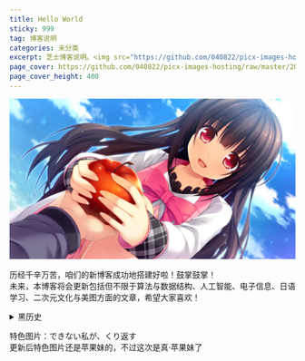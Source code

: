 ```yaml
---
title: Hello World
sticky: 999
tag: 博客说明
categories: 未分类
excerpt: 芝士博客说明。<img src="https://github.com/040822/picx-images-hosting/raw/master/20240211/hondawhr191.ob2e2va2t68.webp" width = 60% >
page_cover: https://github.com/040822/picx-images-hosting/raw/master/20240211/hondawhr191.ob2e2va2t68.webp
page_cover_height: 400
---
```



<img src="https://github.com/040822/picx-images-hosting/raw/master/20240211/hondawhr191.ob2e2va2t68.webp" >

<!-- more -->


历经千辛万苦，咱们的新博客成功地搭建好啦！鼓掌鼓掌！  
未来，本博客将会更新包括但不限于算法与数据结构、人工智能、电子信息、日语学习、二次元文化与美图方面的文章，希望大家喜欢！  

<details>
  <summary>黑历史</summary>  

![111](https://github.com/040822/picx-images-hosting/raw/master/20240211/微信图片_20240211190508.5unt9ht5koc0.png)  
旧博客的~~遗照~~  

2020.03.19

Hello,大家嚎，这里是040822，一只正在上高中的小萌新。

这里是040822的个人博客，用于个人研究和学习。  
这里没有高深莫测的算法，没有高深莫测的数据结构，没有高深莫测的数电，没有......~~(为啥什么都是高深莫测？)  
这里啥都没有~~  
其实咱也没想好做什么。一步一步来吧。  
2333  
话说本站的背景是纸魔的，bgm（右下角）是生命的备份的，这是不是有点太2333了。  
关于本站这令人emmm的背景，咱是特地营造出这种有点压抑、急躁、甚至有点抑郁的这种氛围的。原因如下：  
1.想标新立异，一改其他blog以蓝白色调主的小清新风格。（虽然真的有点过头了）  
2.背景与其他部分（语言，一些特色图片，UI等）的风格形成鲜明对比，这里已经不只是单纯的对比和衬托了，而是风格的完全割裂，意图却是想要达到另一种意义上的整体统一。这里只作简略的说明：背景与其他部分是两种风格，但想要表达的思想却是一致的；正如在悲剧中插入几小段喜剧一样。  
3.咱很喜欢背景图片背后的故事（本来想简述内容的，后来想想还是算了）  
4.你猜（以后再写）  
于是，写这一堆话有什么意义呢？无非就是想解释一下咱不是啥都不懂就弄出这个乱八七糟的风格的，咱也是好好想过的。  
如果您不喜欢的话，请见谅。

2021.03.21更新

于是重开后咱们的背景也换了，上边一大堆也都作废了2333  
更换后的背景出自想いを捧げる乙女のメロディー FD （音符社的六女儿），这张图片是整个作品中咱们最喜欢的一张，风格和上边纸魔的黑深残的那张截然相反，希望您能喜欢。

```
一些信息
建站时间：03/20/2020
使用模板：小游的Kratos
重建时间：03/20/2021
```
 


</details>

特色图片：できない私が、くり返す  
更新后特色图片还是苹果妹的，不过这次是真·苹果妹了  